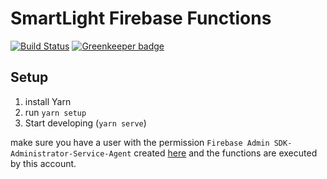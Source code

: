 # SmartLight Firebase Functions

[![Build Status](https://travis-ci.com/adrianjost/SmartLight-IFTTT-Google-Home-Adapter.svg?branch=master)](https://travis-ci.com/adrianjost/SmartLight-IFTTT-Google-Home-Adapter) [![Greenkeeper badge](https://badges.greenkeeper.io/adrianjost/SmartLight-IFTTT-Google-Home-Adapter.svg)](https://greenkeeper.io/)

## Setup

1. install Yarn
1. run `yarn setup`
1. Start developing (`yarn serve`)

make sure you have a user with the permission `Firebase Admin SDK-Administrator-Service-Agent` created [here](https://console.cloud.google.com/iam-admin/iam) and the functions are executed by this account.
